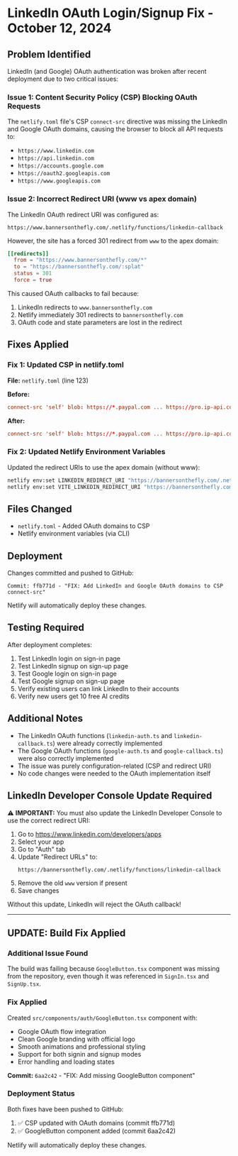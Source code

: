 # LinkedIn OAuth Login/Signup Fix - October 12, 2024

## Problem Identified

LinkedIn (and Google) OAuth authentication was broken after recent deployment due to two critical issues:

### Issue 1: Content Security Policy (CSP) Blocking OAuth Requests
The `netlify.toml` file's CSP `connect-src` directive was missing the LinkedIn and Google OAuth domains, causing the browser to block all API requests to:
- `https://www.linkedin.com`
- `https://api.linkedin.com`
- `https://accounts.google.com`
- `https://oauth2.googleapis.com`
- `https://www.googleapis.com`

### Issue 2: Incorrect Redirect URI (www vs apex domain)
The LinkedIn OAuth redirect URI was configured as:
```
https://www.bannersonthefly.com/.netlify/functions/linkedin-callback
```

However, the site has a forced 301 redirect from `www` to the apex domain:
```toml
[[redirects]]
  from = "https://www.bannersonthefly.com/*"
  to = "https://bannersonthefly.com/:splat"
  status = 301
  force = true
```

This caused OAuth callbacks to fail because:
1. LinkedIn redirects to `www.bannersonthefly.com`
2. Netlify immediately 301 redirects to `bannersonthefly.com`
3. OAuth code and state parameters are lost in the redirect

## Fixes Applied

### Fix 1: Updated CSP in netlify.toml
**File:** `netlify.toml` (line 123)

**Before:**
```toml
connect-src 'self' blob: https://*.paypal.com ... https://pro.ip-api.com;
```

**After:**
```toml
connect-src 'self' blob: https://*.paypal.com ... https://pro.ip-api.com https://www.linkedin.com https://api.linkedin.com https://accounts.google.com https://oauth2.googleapis.com https://www.googleapis.com;
```

### Fix 2: Updated Netlify Environment Variables
Updated the redirect URIs to use the apex domain (without www):

```bash
netlify env:set LINKEDIN_REDIRECT_URI "https://bannersonthefly.com/.netlify/functions/linkedin-callback"
netlify env:set VITE_LINKEDIN_REDIRECT_URI "https://bannersonthefly.com/.netlify/functions/linkedin-callback"
```

## Files Changed
- `netlify.toml` - Added OAuth domains to CSP
- Netlify environment variables (via CLI)

## Deployment
Changes committed and pushed to GitHub:
```
Commit: ffb771d - "FIX: Add LinkedIn and Google OAuth domains to CSP connect-src"
```

Netlify will automatically deploy these changes.

## Testing Required
After deployment completes:
1. Test LinkedIn login on sign-in page
2. Test LinkedIn signup on sign-up page
3. Test Google login on sign-in page
4. Test Google signup on sign-up page
5. Verify existing users can link LinkedIn to their accounts
6. Verify new users get 10 free AI credits

## Additional Notes
- The LinkedIn OAuth functions (`linkedin-auth.ts` and `linkedin-callback.ts`) were already correctly implemented
- The Google OAuth functions (`google-auth.ts` and `google-callback.ts`) were also correctly implemented
- The issue was purely configuration-related (CSP and redirect URI)
- No code changes were needed to the OAuth implementation itself

## LinkedIn Developer Console Update Required
⚠️ **IMPORTANT:** You must also update the LinkedIn Developer Console to use the correct redirect URI:

1. Go to https://www.linkedin.com/developers/apps
2. Select your app
3. Go to "Auth" tab
4. Update "Redirect URLs" to:
   ```
   https://bannersonthefly.com/.netlify/functions/linkedin-callback
   ```
5. Remove the old `www` version if present
6. Save changes

Without this update, LinkedIn will reject the OAuth callback!

---

## UPDATE: Build Fix Applied

### Additional Issue Found
The build was failing because `GoogleButton.tsx` component was missing from the repository, even though it was referenced in `SignIn.tsx` and `SignUp.tsx`.

### Fix Applied
Created `src/components/auth/GoogleButton.tsx` component with:
- Google OAuth flow integration
- Clean Google branding with official logo
- Smooth animations and professional styling
- Support for both signin and signup modes
- Error handling and loading states

**Commit:** `6aa2c42` - "FIX: Add missing GoogleButton component"

### Deployment Status
Both fixes have been pushed to GitHub:
1. ✅ CSP updated with OAuth domains (commit ffb771d)
2. ✅ GoogleButton component added (commit 6aa2c42)

Netlify will automatically deploy these changes.
